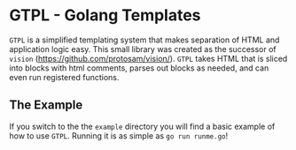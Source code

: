 # GTPL - Golang Templates
`GTPL` is a simplified templating system that makes separation of HTML and application logic easy. This small library was created as the successor of `vision` (https://github.com/protosam/vision/). `GTPL` takes HTML that is sliced into blocks with html comments, parses out blocks as needed, and can even run registered functions.

## The Example
If you switch to the the `example` directory you will find a basic example of how to use `GTPL`. Running it is as simple as `go run runme.go`!
